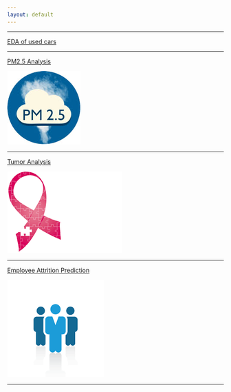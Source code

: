 ```yaml
---
layout: default
---
```

<!--
[CAP Best Practice](./CAPBestPractice.html)
![logo-cap](./images/logo/logo-cap.png)
https://github.com/zhjsg/ds/blob/master/EDA%20of%20used%20cars.ipynb
https://nbviewer.jupyter.org/github/zhjsg/ds/blob/master/EDA%20of%20used%20cars.ipynb
-->
* * *
[EDA of used cars](https://nbviewer.jupyter.org/github/zhjsg/ds/blob/master/EDA%20of%20used%20cars.ipynb)

* * *
[PM2.5 Analysis](./PM25Analysis.html)

![pm25](./images/logo/logo-PM25.png)
* * *
[Tumor Analysis](./TumorAnalysis.html)

![tumor](./images/logo/logo-tumor.png)
* * *
[Employee Attrition Prediction](./EmployeeAnalysis.html)

![employee](./images/logo/logo-employee.png)
* * *

<!--
[COVID-19 SG Analysis](./COVID-19_SG.html)

* * *

[Unemployment Rate Analysis](./EmployeeAnalysis.html)

* * *
[SG Stock Analysis](./EmployeeAnalysis.html)
* * *
-->
